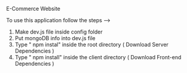 E-Commerce Website         
             
To use this application follow the steps -->                                                                                                                                       
1. Make dev.js file inside config folder                                                             
2. Put mongoDB info into dev.js file                              
3. Type  " npm instal" inside the root directory  ( Download Server Dependencies ) 
4. Type " npm install" inside the client directory ( Download Front-end Dependencies ) 
                      
                                                                                                                                              
                                                          
                                                                                                           
                                                        
                                                                                                                                                                      
                              
